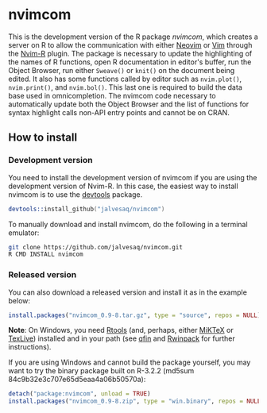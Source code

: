 # nvimcom

This is the development version of the R package *nvimcom*, which creates a
server on R to allow the communication with either
[Neovim](https://github.com/neovim/neovim) or [Vim](http://www.vim.org) through the
[Nvim-R](https://github.com/jalvesaq/Nvim-R) plugin. The package is necessary
to update the highlighting of the names of R functions, open R documentation
in editor's buffer, run the Object Browser, run either `Sweave()` or `knit()`
on the document being edited. It also has some functions called by editor such
as `nvim.plot()`, `nvim.print()`, and `nvim.bol()`. This last one is required
to build the data base used in omnicompletion. The nvimcom code necessary to
automatically update both the Object Browser and the list of functions for
syntax highlight calls non-API entry points and cannot be on CRAN.

## How to install

### Development version

You need to install the development version of nvimcom if you are using the
development version of Nvim-R. In this case, the easiest way to install
nvimcom is to use the
[devtools](http://cran.r-project.org/web/packages/devtools/index.html)
package.

```s
devtools::install_github("jalvesaq/nvimcom")
```

To manually download and install nvimcom, do the following in a terminal
emulator:

```sh
git clone https://github.com/jalvesaq/nvimcom.git
R CMD INSTALL nvimcom
```

### Released version

You can also download a released version and install it as in the example
below:

```r
install.packages("nvimcom_0.9-8.tar.gz", type = "source", repos = NULL)
```

**Note**: On Windows, you need
[Rtools](http://cran.r-project.org/bin/windows/Rtools/) (and, perhaps, either
[MiKTeX](http://miktex.org/) or [TexLive](http://www.tug.org/texlive/))
installed and in your path (see [qfin](http://statmath.wu.ac.at/software/R/qfin/)
and [Rwinpack](http://www.biostat.wisc.edu/~kbroman/Rintro/Rwinpack.html) for
further instructions).

If you are using Windows and cannot build the package yourself, you may want
to try the binary package built on R-3.2.2 (md5sum
84c9b32e3c707e65d5eaa4a06b50570a):

```r
detach("package:nvimcom", unload = TRUE)
install.packages("nvimcom_0.9-8.zip", type = "win.binary", repos = NULL)
```
